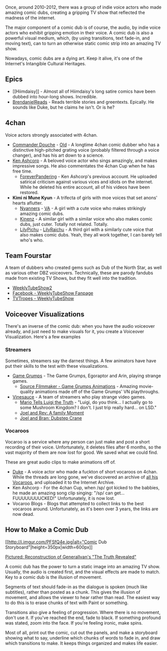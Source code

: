 Once, around 2010-2012, there was a group of indie voice actors who made amazing comic dubs, creating a gripping TV show that reflected the madness of the internet.

The major component of a comic dub is of course, the audio, by indie voice actors who exhibit gripping emotion in their voice. A comic dub is also a powerful visual medium, which, (by using transitions, text fade-in, and moving text), can to turn an otherwise static comic strip into an amazing TV show. 

Nowadays, comic dubs are a dying art. Keep it alive, it's one of the Internet's Intangible Cultural Heritages. 

## Epics

* [[Hiimdaisy]] - Almost all of Hiimdaisy's long satire comics have been dubbed into hour-long shows. Incredible.
* [BrendanielReads](https://www.youtube.com/user/BrendanielReads) - Reads terrible stories and greentexts. Epically. He sounds like Duke, but he claims he isn't. Or is he?

## 4chan 

Voice actors strongly associated with 4chan.

* [Commander Douche](https://www.youtube.com/user/ObnoxiousDoucheAlt/videos) - [Old](https://www.youtube.com/user/Donkeypunch740/videos) - A longtime 4chan comic dubber who has a distinctive high-pitched grating voice (probably filtered through a voice changer), and has his art down to a science.
* [Ken Ashcorp](https://www.youtube.com/user/kenashcorp) - A beloved voice actor who sings amazingly, and makes impressive songs. He also commentates the 4chan Cup when he has free time.
  * [ForeverPandering](https://www.youtube.com/user/ForeverPandering2) - Ken Ashcorp's previous account. He uploaded satirical criticism against various vices and idiots on the internet. While he deleted his entire account, all of his videos have been restored.
* **Kimi ni Mune Kyun** - A trifecta of girls with moe voices that set anons' hearts aflutter.
  * [Nyanners](https://www.youtube.com/user/Nyanners/videos) - [VA](https://www.youtube.com/user/NyannersVA/videos) - A girl with a cute voice who makes strikingly amazing comic dubs.
  * [Kinenz](https://www.youtube.com/user/Kinenz/videos) - A similar girl with a similar voice who also makes comic dubs, just cuter. Totally not related. Totally.
  * [LilyPichu](https://www.youtube.com/user/LilyPichu) - [LilyRaichu](https://www.youtube.com/user/LilyRaichu/videos) - A third girl with a similarly cute voice that also makes comic dubs. Yeah, they all work together, I can barely tell who's who.

## Team Fourstar

A team of dubbers who created gems such as Dub of the North Star, as well as various other DBZ voiceovers. Technically, these are parody fandubs made from existing TV Shows, but they fit well into the tradition.

* [WeeklyTubeShow2](http://www.youtube.com/user/WeeklyTubeShow2)
* [Facebook - WeeklyTubeShow Fanpage](https://www.facebook.com/WTShow)
* [TVTropes - WeeklyTubeShow](http://tvtropes.org/pmwiki/pmwiki.php/WebAnimation/WeeklyTubeShow)

## Voiceover Visualizations

There's an inverse of the comic dub: when you have the audio voiceover already, and just need to make visuals for it, you create a Voiceover Visualization. Here's a few examples

### Streamers

Sometimes, streamers say the darnest things. A few animators have have put their skills to the test with these visualizations.

* [Game Grumps](https://www.youtube.com/user/GameGrumps) - The Game Grumps, Egoraptor and Arin, playing strange games.
  * [Source Filmmaker - Game Grumps Animations](https://www.youtube.com/playlist?list=PLi7nig-aocg-xBAc9YFP0NdBROT7AFYtH) - Amazing movie-quality animations made off of the Game Grumps' VN playthroughs.
* [Vinesauce](http://vinesauce.com) - A team of streamers who play strange video games.
  * [Mario Tells Luigi the Truth](https://www.youtube.com/watch?v=GGWs8WYUp8c) - "Luigi, do you think... I actually go to some Mushroom Kingdom? I don't. I just trip really hard... on LSD."
  * [Joel and Rev: A family Moment](https://www.youtube.com/watch?v=AdydYWA9yHk)
  * [Joel and Bran: Dubstep Crane](https://www.youtube.com/watch?v=4OPM3neKObo)

### Vocaroos

Vocaroo is a service where any person can just make and post a short recording of their voice. Unfortunately, it deletes files after 6 months, so the vast majority of them are now lost for good. We saved what we could find.

These are great audio clips to make animations off of.

* [Duke](http://archive.org/details/dukes-vocaroos) - A voice actor who made a fuckton of short vocaroos on 4chan. While the threads are long gone, we've discovered an archive of [all his Vocaroos](https://archive.today/rX5Pi), and uploaded it to the Internet Archive.
* Ken Ashcorp - For the 4chan Cup, when /sp/ got kicked to the babbies, he made an amazing song clip singing: "/sp/ can get... FUUUUUUUUCKED!" Unfortunately, it is now lost.
* Vocaroo Blogs - Blogs that attempted to collect links to the best vocaroos around. Unfortunately, as it's been over 3 years, the links are now dead.

## How to Make a Comic Dub

[[http://i.imgur.com/PFSfQ4e.jpg|alt="Comic Dub Storyboard"|height=350px|width=600px]]

[Pictured: Reconstruction of GeneralIvan's "The Truth Revealed"](https://www.youtube.com/watch?v=dmiMXBxLhY8)

A comic dub has the power to turn a static image into an amazing TV show. Usually, the audio is created first, and the visual effects are made to match. Key to a comic dub is the illusion of movement.

Segments of text should fade-in as the dialogue is spoken (much like subtitles), rather than posted as a chunk. This gives the illusion of movement, and allows the viewer to hear rather than read. The easiest way to do this is to erase chunks of text with Paint or something.

Transitions also give a feeling of progression. Where there is no movement, don't use it. If you've reached the end, fade to black. If something profound was stated, zoom into the face. If you're feeling ironic, make spins.

Most of all, print out the comic, cut out the panels, and make a storyboard showing what to say, underline which chunks of words to fade in, and draw which transitions to make. It keeps things organized and makes life easier.